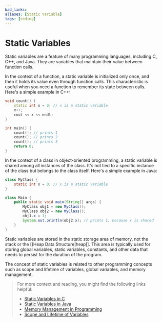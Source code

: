 ```yaml
---
bad_links: 
aliases: [Static Variable]
tags: [coding]
---
```

# Static Variables

Static variables are a feature of many programming languages, including C, C++, and Java. They are variables that maintain their value between function calls. 

In the context of a function, a static variable is initialized only once, and then it holds its value even through function calls. This characteristic is useful when you need a function to remember its state between calls. Here's a simple example in C++:

```cpp
void count() {
    static int x = 0; // x is a static variable
    x++;
    cout << x << endl;
}

int main() {
    count(); // prints 1
    count(); // prints 2
    count(); // prints 3
    return 0;
}
```

In the context of a class in object-oriented programming, a static variable is shared among all instances of the class. It's not tied to a specific instance of the class but belongs to the class itself. Here's a simple example in Java:

```java
class MyClass {
    static int x = 0; // x is a static variable
}

class Main {
    public static void main(String[] args) {
        MyClass obj1 = new MyClass();
        MyClass obj2 = new MyClass();
        obj1.x = 1;
        System.out.println(obj2.x); // prints 1, because x is shared
    }
}
```

Static variables are stored in the static storage area of memory, not the stack or the [[Heap Data Structure|heap]]. This area is typically used for storing global variables, static variables, constants, and other data that needs to persist for the duration of the program.

The concept of static variables is related to other programming concepts such as scope and lifetime of variables, global variables, and memory management. 

> For more context and reading, you might find the following links helpful:
> - [Static Variables in C](https://www.google.com/search?q=Static+Variables+in+C)
> - [Static Variables in Java](https://www.google.com/search?q=Static+Variables+in+Java)
> - [Memory Management in Programming](https://www.google.com/search?q=Memory+Management+in+Programming)
> - [Scope and Lifetime of Variables](https://www.google.com/search?q=Scope+and+Lifetime+of+Variables)